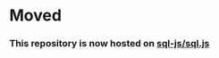 # Moved

### This repository is now hosted on [**sql-js/sql.js**](https://github.com/sql-js/sql.js)
